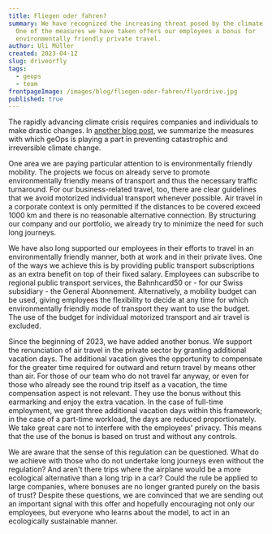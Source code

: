 ```yaml
---
title: Fliegen oder fahren?
summary: We have recognized the increasing threat posed by the climate crisis.
  One of the measures we have taken offers our employees a bonus for
  environmentally friendly private travel.
author: Uli Müller
created: 2023-04-12
slug: driveorfly
tags:
  - geops
  - team
frontpageImage: /images/blog/fliegen-oder-fahren/flyordrive.jpg
published: true
---
```

The rapidly advancing climate crisis requires companies and individuals to make drastic changes. In [another blog post](/blog/sustainability), we summarize the measures with which geOps is playing a part in preventing catastrophic and irreversible climate change.

One area we are paying particular attention to is environmentally friendly mobility. The projects we focus on already serve to promote environmentally friendly means of transport and thus the necessary traffic turnaround. For our business-related travel, too, there are clear guidelines that we avoid motorized individual transport whenever possible. Air travel in a corporate context is only permitted if the distances to be covered exceed 1000 km and there is no reasonable alternative connection. By structuring our company and our portfolio, we already try to minimize the need for such long journeys.

We have also long supported our employees in their efforts to travel in an environmentally friendly manner, both at work and in their private lives. One of the ways we achieve this is by providing public transport subscriptions as an extra benefit on top of their fixed salary. Employees can subscribe to regional public transport services, the Bahnhcard50 or - for our Swiss subsidiary - the General Abonnement. Alternatively, a mobility budget can be used, giving employees the flexibility to decide at any time for which environmentally friendly mode of transport they want to use the budget. The use of the budget for individual motorized transport and air travel is excluded. 

Since the beginning of 2023, we have added another bonus. We support the renunciation of air travel in the private sector by granting additional vacation days. The additional vacation gives the opportunity to compensate for the greater time required for outward and return travel by means other than air. For those of our team who do not travel far anyway, or even for those who already see the round trip itself as a vacation, the time compensation aspect is not relevant. They use the bonus without this earmarking and enjoy the extra vacation. In the case of full-time employment, we grant three additional vacation days within this framework; in the case of a part-time workload, the days are reduced proportionately.  We take great care not to interfere with the employees' privacy. This means that the use of the bonus is based on trust and without any controls.

We are aware that the sense of this regulation can be questioned. What do we achieve with those who do not undertake long journeys even without the regulation? And aren't there trips where the airplane would be a more ecological alternative than a long trip in a car? Could the rule be applied to large companies, where bonuses are no longer granted purely on the basis of trust? Despite these questions, we are convinced that we are sending out an important signal with this offer and hopefully encouraging not only our employees, but everyone who learns about the model, to act in an ecologically sustainable manner.

